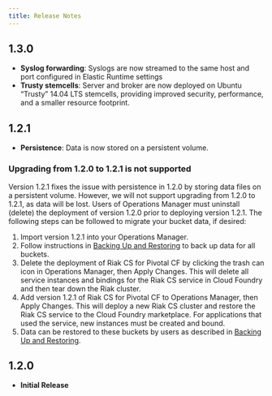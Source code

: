 ```yaml
---
title: Release Notes
---
```


## 1.3.0

- **Syslog forwarding**: Syslogs are now streamed to the same host and port configured in Elastic Runtime settings
- **Trusty stemcells**: Server and broker are now deployed on Ubuntu “Trusty” 14.04 LTS stemcells, providing improved security, performance, and a smaller resource footprint.

## 1.2.1

- **Persistence**: Data is now stored on a persistent volume.

### Upgrading from 1.2.0 to 1.2.1 is not supported

Version 1.2.1 fixes the issue with persistence in 1.2.0 by storing data files on a persistent volume. However, we will not support upgrading from 1.2.0 to 1.2.1, as data will be lost. Users of Operations Manager must uninstall (delete) the deployment of version 1.2.0 prior to deploying version 1.2.1. The following steps can be followed to migrate your bucket data, if desired:

1. Import version 1.2.1 into your Operations Manager.
1. Follow instructions in [Backing Up and Restoring](#backing-up) to back up data for all buckets.
1. Delete the deployment of Riak CS for Pivotal CF by clicking the trash can icon in Operations Manager, then Apply Changes. This will delete all service instances and bindings for the Riak CS service in Cloud Foundry and then tear down the Riak cluster.
1. Add version 1.2.1 of Riak CS for Pivotal CF to Operations Manager, then Apply Changes. This will deploy a new Riak CS cluster and restore the Riak CS service to the Cloud Foundry marketplace. For applications that used the service, new instances must be created and bound.
1. Data can be restored to these buckets by users as described in [Backing Up and Restoring](#backing-up).

## 1.2.0

- **Initial Release**
